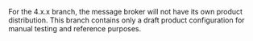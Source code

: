 For the 4.x.x branch, the message broker will not have its own product distribution. This branch contains only a draft product configuration for manual testing and reference purposes. 
